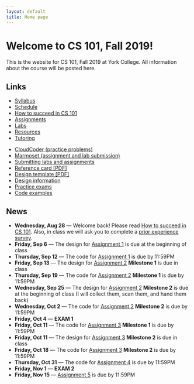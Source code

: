 ```yaml
---
layout: default
title: Home page
---
```


# Welcome to CS 101, Fall 2019!

This is the website for CS 101, Fall 2019 at York College.
All information about the course will be posted here.

## Links

<div class="multicol">
<div>
<ul class="multicol-links">
  <li><a href="syllabus.html">Syllabus</a></li>
  <li><a href="schedule.html">Schedule</a></li>
  <li><a href="success.html">How to succeed in CS 101</a></li>
  <li><a href="assign/index.html">Assignments</a></li>
  <li><a href="labs/index.html">Labs</a></li>
  <li><a href="resources.html">Resources</a></li>
  <li><a href="tutoring.html">Tutoring</a></li>
</ul>
</div>
<div>
<ul class="multicol-links">
  <li><a href="https://cs.ycp.edu/cloudcoder">CloudCoder (practice problems)</a></li>
  <li><a href="https://cs.ycp.edu/marmoset">Marmoset (assignment and lab submission)</a></li>
  <li><a href="submitting.html">Submitting labs and assignments</a></li>
  <li><a href="refcard.pdf">Reference card [PDF]</a></li>
  <li><a href="design-template.pdf">Design template [PDF]</a></li>
  <li><a href="design/index.html">Design information</a></li>
  <li><a href="practice/index.html">Practice exams</a></li>
  <li><a href="examples/index.html">Code examples</a></li>
  
<!--   
-->  
</ul>
</div>
</div>

## News
* **Wednesday, Aug 28** &mdash; Welcome back!  Please read [How to succeed in CS 101](success.html).  Also, in class we will ask you to complete a [prior experience survey](https://goo.gl/forms/zzfjES8HZK9TEthK2).
* **Friday, Sep 6** &mdash; The design for [Assignment 1](assign/assign01.html) is due at the beginning of class 
* **Thursday, Sep 12** &mdash; The code for [Assignment 1](assign/assign01.html) is due by 11:59PM
* **Friday, Sep 13** &mdash; The design for [Assignment 2](assign/assign02.html) **Milestone 1** is due in class
* **Thursday, Sep 19** &mdash; The code for [Assignment 2](assign/assign02.html) **Milestone 1** is due by 11:59PM
* **Wednesday, Sep 25** &mdash; The design for [Assignment 2](assign/assign02.html) **Milestone 2** is due at the beginning of class (I will collect them, scan them, and hand them back)
* **Wednesday, Oct 2** &mdash; The code for [Assignment 2](assign/assign02.html) **Milestone 2** is due by 11:59PM
* **Friday, Oct 4** &mdash; **EXAM 1**
* **Friday, Oct 11** &mdash; The code for [Assignment 3](assign/assign03.html) **Milestone 1** is due by 11:59PM
* **Friday, Oct 11** &mdash; The design for [Assignment 3](assign/assign03.html) **Milestone 2** is due in class
* **Friday, Oct 18** &mdash; The code for [Assignment 3](assign/assign03.html) **Milestone 2** is due by 11:59PM
* **Thursday, Oct 31** &mdash; The code for [Assignment 4](assign/assign04.html) is due by 11:59PM
* **Friday, Nov 1** &mdash; **EXAM 2**
* **Friday, Nov 15** &mdash; [Assignment 5](assign/assign05.html) is due by 11:59PM

<!-- future news - dates need updated for the Fall

* **Tuesday, Nov 26** &mdash; The code for [Assignment 6](assign/assign06.html) **Milestone 1** is due by 11:59PM
* **Wednesday, Nov 27** &mdash; **NO CLASS - THANKSGIVING BREAK**
* **Friday, Nov 29**  &mdash; **NO CLASS - THANKSGIVING BREAK**
* **Friday, Dec 6** &mdash; The code for [Assignment 6](assign/assign06.html) **Milestone 2** is due by 11:59PM
* **Friday, Dec 6** &mdash; **EXAM 3**
* **Friday, Dec 13** &mdash; **FINAL EXAM**

-->

<!-- vim:set wrap: -->
<!-- vim:set linebreak: -->
<!-- vim:set nolist: -->
